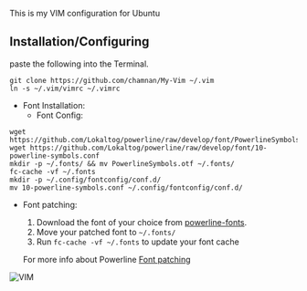 This is my VIM configuration for Ubuntu

Installation/Configuring
------------------------

paste the following into the Terminal.

```
git clone https://github.com/chamnan/My-Vim ~/.vim
ln -s ~/.vim/vimrc ~/.vimrc
```
- Font Installation:
	- Font Config:

```
wget https://github.com/Lokaltog/powerline/raw/develop/font/PowerlineSymbols.otf 
wget https://github.com/Lokaltog/powerline/raw/develop/font/10-powerline-symbols.conf
mkdir -p ~/.fonts/ && mv PowerlineSymbols.otf ~/.fonts/
fc-cache -vf ~/.fonts
mkdir -p ~/.config/fontconfig/conf.d/
mv 10-powerline-symbols.conf ~/.config/fontconfig/conf.d/
```
- Font patching:
	1. Download the font of your choice from [powerline-fonts](https://github.com/Lokaltog/powerline-fonts).
	2. Move your patched font to `~/.fonts/`
	3. Run `fc-cache -vf ~/.fonts` to update your font cache

	For more info about Powerline [Font patching](https://powerline.readthedocs.org/en/latest/fontpatching.html)

![VIM](https://raw.github.com/chamnan/My-Vim/master/screenshot/VIM.png)
